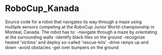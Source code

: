 # RoboCup_Kanada
Source code for a robot that navigates its way through a maze using multiple sensors competing at the RoboCup Junior World-championship in Monteal, Canada.
The robot has to:
  -navigate through a maze by orientating at the surrounding walls
  -identify black tiles on the ground
  -recognize heated 'victims' and deploy so-called 'rescue-kits'
  -drive ramps up and down
  -avoid obstacles
  -get over bumpers on the ground
